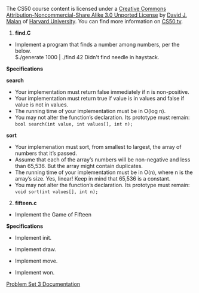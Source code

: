 The CS50 course content is licensed under a [Creative Commons Attribution-Noncommercial-Share Alike 3.0 Unported License](http://creativecommons.org/licenses/by-nc-sa/3.0/) by [David J. Malan](http://cs.harvard.edu/malan) of [Harvard University](http://www.harvard.edu/). You can find more information on [CS50.tv](http://cs50.tv/2016/fall/#lectures,license).

1. **find.C**
* Implement a program that finds a number among numbers, per the below.    
$./generate 1000 | ./find 42
Didn't find needle in haystack.

**Specifications**

**search**
* Your implementation must return false immediately if n is non-positive.
* Your implementation must return true if value is in values and false if value is not in values.
* The running time of your implementation must be in O(log n).
* You may not alter the function’s declaration. Its prototype must remain:
`bool search(int value, int values[], int n);`

**sort**
* Your implemenation must sort, from smallest to largest, the array of numbers that it’s passed.
* Assume that each of the array’s numbers will be non-negative and less than 65,536. But the array might contain duplicates.
* The running time of your implementation must be in O(n), where n is the array’s size. Yes, linear! Keep in mind that 65,536 is a constant.
* You may not alter the function’s declaration. Its prototype must remain:
`void sort(int values[], int n);`

2. **fifteen.c**
* Implement the Game of Fifteen

**Specifications**

* Implement init.

* Implement draw.

* Implement move.

* Implement won.


[Problem Set 3 Documentation](http://docs.cs50.net/2017/x/psets/3/pset3.html)
